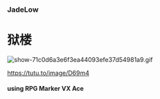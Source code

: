 ### JadeLow
# 狱楼
![show-71c0d6a3e6f3ea44093efe37d54981a9.gif](https://t.tutu.to/img/D69m4)

https://tutu.to/image/D69m4




#### using RPG Marker VX Ace
